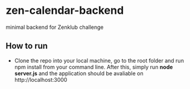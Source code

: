 # zen-calendar-backend
minimal backend for Zenklub challenge

## How to run
- Clone the repo into your local machine, go to the root folder and run npm install from your command line. After this, simply run <strong> node server.js</strong>
and the application should be avaliable on http://localhost:3000
